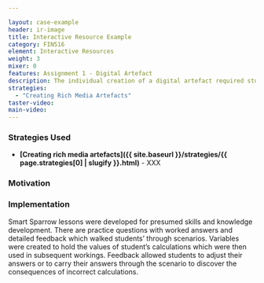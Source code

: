 ```yaml
---

layout: case-example
header: ir-image
title: Interactive Resource Example
category: FIN516
element: Interactive Resources
weight: 3
mixer: 0
features: Assignment 1 - Digital Artefact
description: The individual creation of a digital artefact required students to be able to demonstrate an understanding of key concepts of digital citizenship and the social, political, ethical and technological issues affecting digital citizenship development. It also encouraged transliteracy skills and clear communication of ideas through the use of multimedia.
strategies:
  - "Creating Rich Media Artefacts"
taster-video:
main-video: 
---
```


### Strategies Used

- **[Creating rich media artefacts]({{ site.baseurl }}/strategies/{{ page.strategies[0] | slugify }}.html)** - XXX

### Motivation


### Implementation

Smart Sparrow lessons were developed for presumed skills and knowledge development. There are practice questions with worked answers and detailed feedback which walked students’ through scenarios. Variables were created to hold the values of student’s calculations which were then used in subsequent workings. Feedback allowed students to adjust their answers or to carry their answers through the scenario to discover the consequences of incorrect calculations.
